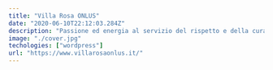 ```yaml
---
title: "Villa Rosa ONLUS"
date: "2020-06-10T22:12:03.284Z"
description: "Passione ed energia al servizio del rispetto e della cura per le persone anziane"
image: "./cover.jpg"
techologies: ["wordpress"]
url: "https://www.villarosaonlus.it/"
---
```

